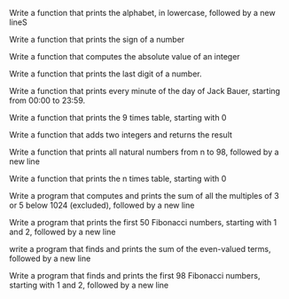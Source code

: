 Write a function that prints the alphabet, in lowercase, followed by a new lineS

Write a function that prints the sign of a number

Write a function that computes the absolute value of an integer

Write a function that prints the last digit of a number.

Write a function that prints every minute of the day of Jack Bauer, starting from 00:00 to 23:59.

Write a function that prints the 9 times table, starting with 0

Write a function that adds two integers and returns the result

Write a function that prints all natural numbers from n to 98, followed by a new line

Write a function that prints the n times table, starting with 0

Write a program that computes and prints the sum of all the multiples of 3 or 5 below 1024 (excluded), followed by a new line

Write a program that prints the first 50 Fibonacci numbers, starting with 1 and 2, followed by a new line

write a program that finds and prints the sum of the even-valued terms, followed by a new line

Write a program that finds and prints the first 98 Fibonacci numbers, starting with 1 and 2, followed by a new line



